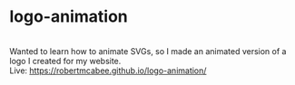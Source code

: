 # logo-animation
\
Wanted to learn how to animate SVGs, so I made an animated version of a logo I created for my website.
\
Live: https://robertmcabee.github.io/logo-animation/
